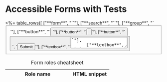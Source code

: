 # Accessible Forms with Tests

<table>
  <caption class="text-left text-2xl font-bold pt-4 pb-8">Form roles cheatsheet</caption>
  <thead>
    <tr>
      <th style="width: 12em">Role name</th>
      <th>HTML snippet</th>
    </tr>
  </thead>
  <tbody>
    <%= table_rows([
      ["**form**", "`<form>`"],
      ["**search**", "`<form role=search>`"],
      ["**group**", "`<fieldset>`"],
      ["**button**", "`<button>`"],
      ["**button**", "`<input type=button>`"],
      ["**button**", "`<button type=submit>`, `<input type=submit>`"],
      ["**textbox**", "`<textarea>`"],
      ["**textbox**", "`<input type=text>`"],
      ["**textbox**", "`<input type=email>`"],
      ["**textbox**", "`<input type=tel>`"],
      ["**textbox**", "`<input type=url>`"],
      ["**searchbox**", "`<input type=search>` without `list` attribute"],
      ["**radiogroup**", "`<fieldset role=radiogroup>`"],
      ["**radio**", "`<input type=radio>`"],
      ["**checkbox**", "`<input type=checkbox>`"],
      ["**combobox**", "`<select>` without `multiple` attribute"],
      ["**listbox**", "`<select>` with `multiple` attribute"],
      ["**option**", "`<option>`"],
      ["**slider**", "`<input type=range>`"],
      ["_none_", "`<input type=password>`"],
      ["**progressbar**", "`<progress>`"],
      ["**status**", "`<output>`"],
    ]) %>
  </tbody>
</table>

_Note: The code examples here use [Testing Library](https://testing-library.com/), which works with React, Vue, Preact, Angular, Puppeteer, and more._

----

## Form

```html
<form aria-labelledby=sign-up-heading>
  <h1 id=sign-up-heading>Sign Up</h1>
  …
</form>
```

```js
screen.getByRole('form', { name: 'Sign up' });
```

----

## Button

```html
<button>Save</button>
```

```js
screen.getByRole('button', { name: 'Save' });
```

### Disabled

```html
<button disabled>Save</button>
```

```js
expect(screen.getByRole('button', { name: 'Save' })).toBeDisabled();
```

----

## Textbox

```html
<label>Name <input type=text></label>
```

```js
screen.getByRole('textbox', { name: 'Name' });
```

### Multilined

```html
<label>Bio <textarea></textarea></label>
```

```js
screen.getByRole('textbox', { name: 'Bio' });
```

### Specific types

```html
<label>Email <input type=email></label>
<label>Website <input type=url></label>
<label>Phone <input type=tel></label>
```

```js
const emailTextbox = screen.getByRole('textbox', { name: 'Email' });
const websiteTextbox = screen.getByRole('textbox', { name: 'Website' });
const phoneTextbox = screen.getByRole('textbox', { name: 'Phone' });
```

### Expect value to match

```html
<label>Bio <textarea>Some bio</textarea></label>
```

```js
expect(
  screen.getByRole('textbox', { name: 'Bio' })
).toHaveValue("Some bio");
```

----

## Searchbox

```html
<label>Search <input type=search></label>
```

```js
screen.getByRole('searchbox', { name: 'Search' });
```

----

## Checkbox

```html
<label><input type=checkbox> Receive email alerts</label>
```

```js
screen.getByRole('checkbox', { name: 'Receive email alerts' });
```

### Expect to be checked

```html
<label><input type=checkbox checked> Receive email alerts</label>
```

```js
expect(
  screen.getByRole('checkbox', { name: 'Receive email alerts' })
).toBeChecked();
```

----

## Radio & Radiogroup

```html
<fieldset role=radiogroup>
  <legend>Favorite color</legend>
  <label><input type=radio name=fave-color value=green> Green</label>
  <label><input type=radio name=fave-color value=red checked> Red</label>
  <label><input type=radio name=fave-color value=yellow> Yellow</label>
  <label><input type=radio name=fave-color value=blue> Blue</label>
</fieldset>
```

```js
screen.getByRole('radiogroup', { name: 'Favorite color' });
```

```js
expect(screen.getByRole('radio', { name: 'Red' })).toBeChecked();
```

```js
expect(
  screen.getByRole('radiogroup', { name: 'Favorite color' })
).toHaveFormValues({ 'fave-color': 'red' });
```
